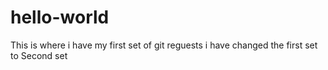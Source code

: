 # hello-world
This is where i have my first set of git reguests
i have changed the first set to Second set

